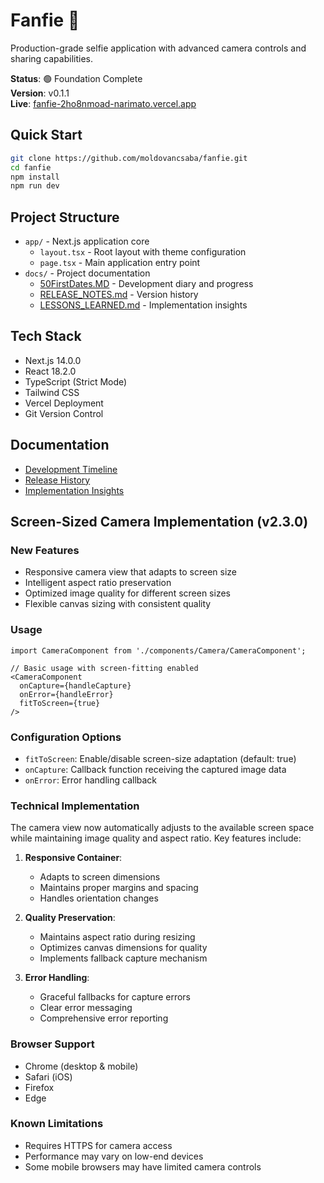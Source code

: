# Fanfie 📸

Production-grade selfie application with advanced camera controls and sharing capabilities.

**Status**: 🟢 Foundation Complete  
**Version**: v0.1.1  
**Live**: [fanfie-2ho8nmoad-narimato.vercel.app](https://fanfie-2ho8nmoad-narimato.vercel.app)

## Quick Start

```bash
git clone https://github.com/moldovancsaba/fanfie.git
cd fanfie
npm install
npm run dev
```

## Project Structure

- `app/` - Next.js application core
  - `layout.tsx` - Root layout with theme configuration
  - `page.tsx` - Main application entry point
- `docs/` - Project documentation
  - [50FirstDates.MD](50FirstDates.MD) - Development diary and progress
  - [RELEASE_NOTES.md](RELEASE_NOTES.md) - Version history
  - [LESSONS_LEARNED.md](LESSONS_LEARNED.md) - Implementation insights

## Tech Stack

- Next.js 14.0.0
- React 18.2.0
- TypeScript (Strict Mode)
- Tailwind CSS
- Vercel Deployment
- Git Version Control

## Documentation

- [Development Timeline](50FirstDates.MD#development-timeline)
- [Release History](RELEASE_NOTES.md)
- [Implementation Insights](LESSONS_LEARNED.md)

## Screen-Sized Camera Implementation (v2.3.0)

### New Features
- Responsive camera view that adapts to screen size
- Intelligent aspect ratio preservation
- Optimized image quality for different screen sizes
- Flexible canvas sizing with consistent quality

### Usage
```tsx
import CameraComponent from './components/Camera/CameraComponent';

// Basic usage with screen-fitting enabled
<CameraComponent 
  onCapture={handleCapture}
  onError={handleError}
  fitToScreen={true}
/>
```

### Configuration Options
- `fitToScreen`: Enable/disable screen-size adaptation (default: true)
- `onCapture`: Callback function receiving the captured image data
- `onError`: Error handling callback

### Technical Implementation
The camera view now automatically adjusts to the available screen space while maintaining image quality and aspect ratio. Key features include:

1. **Responsive Container**:
   - Adapts to screen dimensions
   - Maintains proper margins and spacing
   - Handles orientation changes

2. **Quality Preservation**:
   - Maintains aspect ratio during resizing
   - Optimizes canvas dimensions for quality
   - Implements fallback capture mechanism

3. **Error Handling**:
   - Graceful fallbacks for capture errors
   - Clear error messaging
   - Comprehensive error reporting

### Browser Support
- Chrome (desktop & mobile)
- Safari (iOS)
- Firefox
- Edge

### Known Limitations
- Requires HTTPS for camera access
- Performance may vary on low-end devices
- Some mobile browsers may have limited camera controls

